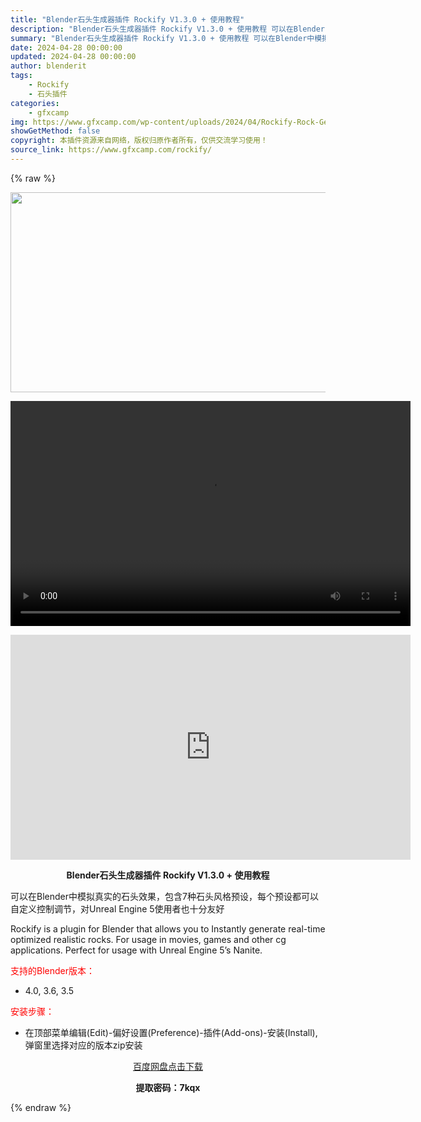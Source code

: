 ```yaml
---
title: "Blender石头生成器插件 Rockify V1.3.0 + 使用教程"
description: "Blender石头生成器插件 Rockify V1.3.0 + 使用教程 可以在Blender中模拟真实的石头效果，包含7种石头风格预设，每个预设都可以自定义控制调节，对Unreal Engine 5..."
summary: "Blender石头生成器插件 Rockify V1.3.0 + 使用教程 可以在Blender中模拟真实的石头效果，包含7种石头风格预设，每个预设都可以自定义控制调节，对Unreal Engine 5..."
date: 2024-04-28 00:00:00
updated: 2024-04-28 00:00:00
author: blenderit
tags: 
    - Rockify
    - 石头插件
categories:
    - gfxcamp
img: https://www.gfxcamp.com/wp-content/uploads/2024/04/Rockify-Rock-Generator-Plugin-For-Blender.jpg
showGetMethod: false
copyright: 本插件资源来自网络，版权归原作者所有，仅供交流学习使用！
source_link: https://www.gfxcamp.com/rockify/
---
```


{% raw %}
<div><p><img decoding="async" class="aligncenter size-full wp-image-121156" src="https://www.gfxcamp.com/wp-content/uploads/2024/04/Rockify-Rock-Generator-Plugin-For-Blender.jpg" data-src="https://www.gfxcamp.com/wp-content/uploads/2024/04/Rockify-Rock-Generator-Plugin-For-Blender.jpg" alt="" width="640" height="320" data-srcset="https://www.gfxcamp.com/wp-content/uploads/2024/04/Rockify-Rock-Generator-Plugin-For-Blender.jpg 640w, https://www.gfxcamp.com/wp-content/uploads/2024/04/Rockify-Rock-Generator-Plugin-For-Blender-150x75.jpg 150w" data-sizes="(max-width: 640px) 100vw, 640px"><br>
</p><center><div style="width: 640px;" class="wp-video"><!--[if lt IE 9]><script>document.createElement('video');</script><![endif]-->
<video class="wp-video-shortcode" id="video-121155-1" width="640" height="360" preload="true" controls="controls"><source type="video/mp4" src="http://cloud.video.taobao.com/play/u/null/p/1/e/6/t/1/460227866844.mp4?_=1"></source><a href="http://cloud.video.taobao.com/play/u/null/p/1/e/6/t/1/460227866844.mp4">http://cloud.video.taobao.com/play/u/null/p/1/e/6/t/1/460227866844.mp4</a></video></div></center><p style="text-align: center;"><iframe loading="lazy" src="https://player.youku.com/embed/XNjM4NjE2MTgwNA==" width="640" height="360" frameborder="0" allowfullscreen="allowfullscreen" data-mce-fragment="1"></iframe></p><p style="text-align: center;"><strong>Blender石头生成器插件 Rockify V1.3.0 + 使用教程</strong></p><p>可以在Blender中模拟真实的石头效果，包含7种石头风格预设，每个预设都可以自定义控制调节，对Unreal Engine 5使用者也十分友好</p><p>Rockify is a plugin for Blender that allows you to Instantly generate real-time optimized realistic rocks. For usage in movies, games and other cg applications. Perfect for usage with Unreal Engine 5’s Nanite.</p><p style="text-align: left;"><span style="color: #ff0000;">支持的Blender版本：</span></p><ul>
<li style="text-align: left;">4.0, 3.6, 3.5</li>
</ul><p><span style="color: #ff0000;">安装步骤：</span></p><ul>
<li>在顶部菜单编辑(Edit)-偏好设置(Preference)-插件(Add-ons)-安装(Install),弹窗里选择对应的版本zip安装</li>
</ul><p style="text-align: center;"><a class="maxbutton-3 maxbutton maxbutton-baidu" target="_blank" rel="noopener" href="https://pan.baidu.com/s/1akp3YCZwTS6sWcxVfIhDLQ?pwd=7kqx"><span class="mb-text">百度网盘点击下载</span></a></p><p style="text-align: center;"><strong>提取密码：7kqx</strong></p></div>
<div style="display: none">gfxcamp</div>
{% endraw %}